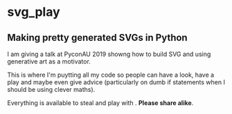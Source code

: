 # svg_play
## Making pretty generated SVGs in Python

I am giving a talk at PyconAU 2019 showng how to build SVG and using generative art as a motivator. 

This is where I'm puytting all my code so people can have a look, have a play and maybe even give advice (particularly on dumb if statements when I should be using clever maths).

Everything is available to steal and play with . **Please share alike**.
